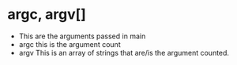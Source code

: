 # argc, argv[]
- This are the arguments passed in main 
- argc  this is the argument count
- argv This is an array of strings that are/is the argument counted.
